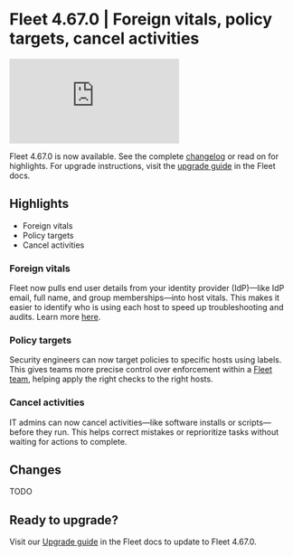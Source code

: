 # Fleet 4.67.0 | Foreign vitals, policy targets, cancel activities

<div purpose="embedded-content">
   <iframe src="https://www.youtube.com/embed/5L6Z7Vo2mBk?si=OfkVVcBdHfCeAk5y" frameborder="0" allowfullscreen></iframe>
</div>

Fleet 4.67.0 is now available. See the complete [changelog](https://github.com/fleetdm/fleet/releases/tag/fleet-v4.67.0) or read on for highlights. For upgrade instructions, visit the [upgrade guide](https://fleetdm.com/docs/deploying/upgrading-fleet) in the Fleet docs.

## Highlights

- Foreign vitals
- Policy targets
- Cancel activities

### Foreign vitals

Fleet now pulls end user details from your identity provider (IdP)—like IdP email, full name, and group memberships—into host vitals. This makes it easier to identify who is using each host to speed up troubleshooting and audits. Learn more [here](https://fleetdm.com/guides/foreign-vitals-map-idp-users-to-hosts).

### Policy targets

Security engineers can now target policies to specific hosts using labels. This gives teams more precise control over enforcement within a [Fleet team](https://fleetdm.com/guides/teams), helping apply the right checks to the right hosts.


### Cancel activities

IT admins can now cancel activities—like software installs or scripts—before they run. This helps correct mistakes or reprioritize tasks without waiting for actions to complete.

## Changes

TODO

## Ready to upgrade?

Visit our [Upgrade guide](https://fleetdm.com/docs/deploying/upgrading-fleet) in the Fleet docs to update to Fleet 4.67.0.

<meta name="category" value="releases">
<meta name="authorFullName" value="Noah Talerman">
<meta name="authorGitHubUsername" value="noahtalerman">
<meta name="publishedOn" value="2025-04-21">
<meta name="articleTitle" value="Fleet 4.67.0 | Foreign vitals, policy targets, cancel activities">
<meta name="articleImageUrl" value="../website/assets/images/articles/fleet-4.67.0-1600x900@2x.png">